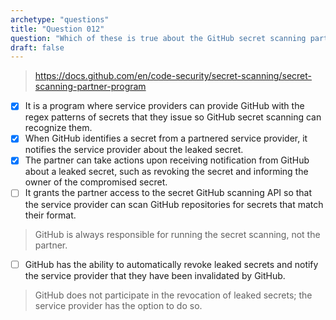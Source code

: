 ```yaml
---
archetype: "questions"
title: "Question 012"
question: "Which of these is true about the GitHub secret scanning partner program?"
draft: false
---
```



> https://docs.github.com/en/code-security/secret-scanning/secret-scanning-partner-program
- [x] It is a program where service providers can provide GitHub with the regex patterns of secrets that they issue so GitHub secret scanning can recognize them.
- [x] When GitHub identifies a secret from a partnered service provider, it notifies the service provider about the leaked secret.
- [x] The partner can take actions upon receiving notification from GitHub about a leaked secret, such as revoking the secret and informing the owner of the compromised secret.
- [ ] It grants the partner access to the secret GitHub scanning API so that the service provider can scan GitHub repositories for secrets that match their format.
> GitHub is always responsible for running the secret scanning, not the partner.
- [ ] GitHub has the ability to automatically revoke leaked secrets and notify the service provider that they have been invalidated by GitHub.
> GitHub does not participate in the revocation of leaked secrets; the service provider has the option to do so.
